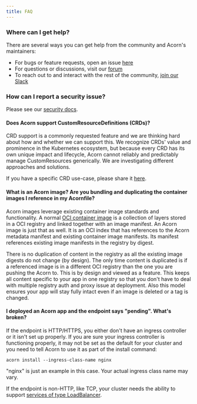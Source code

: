 ```yaml
---
title: FAQ
---
```


### Where can I get help?
There are several ways you can get help from the community and Acorn's maintainers:

- For bugs or feature requests, open an issue [here](https://github.com/acorn-io/acorn/issues/new)
- For questions or discussions, visit our [forum](https://github.com/acorn-io/acorn/discussions)
- To reach out to and interact with the rest of the community, [join our Slack](https://slack.acorn.io)

### How can I report a security issue?
Please see our [security docs](/architecture/security-considerations).

#### Does Acorn support CustomResourceDefinitions (CRDs)?

CRD support is a commonly requested feature and we are thinking hard about how and whether we can support this. We recognize CRDs' value and prominence in the Kubernetes ecosystem, but because every CRD has its own unique impact and lifecycle, Acorn cannot reliably and predictably manage CustomResources generically. We are investigating different approaches and solutions.

If you have a specific CRD use-case, please share it [here](https://github.com/acorn-io/acorn/issues/329).

#### What is an Acorn image? Are you bundling and duplicating the container images I reference in my Acornfile?

Acorn images leverage existing container image standards and functionality. A normal [OCI container image](https://github.com/opencontainers/image-spec/blob/main/spec.md) is a collection of layers stored in a OCI registry and linked together with an image manifest. An Acorn image is just that as well.  It is an OCI index that has references to the Acorn metadata manifest and existing container image manifests. Its manifest references existing image manifests in the registry by digest.

There is no duplication of content in the registry as all the existing image digests do not change (by design). The only time content is duplicated is if a referenced image is in a different OCI registry than the one you are pushing the Acorn to.  This is by design and viewed as a feature.  This keeps all content specific to your app in one registry so that you don't have to deal with multiple registry auth and proxy issue at deployment.  Also this model ensures your app will stay fully intact even if an image is deleted or a tag is changed.

#### I deployed an Acorn app and the endpoint says "pending". What's broken?

If the endpoint is HTTP/HTTPS, you either don't have an ingress controller or it isn't set up properly. If you are sure your ingress controller is functioning properly, it may not be set as the default for your cluster and you need to tell Acorn to use it as part of the install command:
```shell
acorn install --ingress-class-name nginx
```
"nginx" is just an example in this case. Your actual ingress class name may vary.

If the endpoint is non-HTTP, like TCP, your cluster needs the ability to support [services of type LoadBalancer](https://kubernetes.io/docs/concepts/services-networking/service/#loadbalancer).